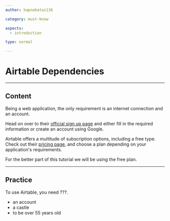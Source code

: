 ```yaml
---
author: kapnobatai136

category: must-know

aspects:
  - introduction

type: normal

---
```


# Airtable Dependencies

---
## Content

Being a web application, the only requirement is an internet connection and an account.

Head on over to their [official sign up page](https://airtable.com/signup) and either fill in the required information or create an account using Google.

Airtable offers a multitude of subscription options, including a free type. Check out their [pricing page](https://airtable.com/pricing), and choose a plan depending on your application's requirements.

For the better part of this tutorial we will be using the free plan.

---
## Practice

To use Airtable, you need ???.

* an account
* a castle
* to be over 55 years old